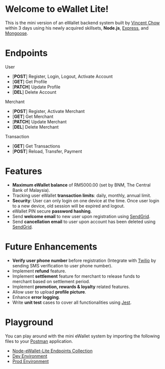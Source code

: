 # Welcome to eWallet Lite!
This is the mini version of an eWallet backend system built by [Vincent Chow](https://github.com/vincent0813) within 3 days using his newly acquired skillsets, **Node.js**, [Express](https://expressjs.com/), and [Mongoose](https://mongoosejs.com/). 


# Endpoints
User
 - [**POST**] Register, Login, Logout, Activate Account
 - [**GET**] Get Profile
 - [**PATCH**] Update Profile
 - [**DEL**] Delete Account

Merchant
 - [**POST**] Register, Activate Merchant
 - [**GET**] Get Merchant
 - [**PATCH**] Update Merchant
 - [**DEL**] Delete Merchant

Transaction
 - [**GET**] Get Transactions
 - [**POST**] Reload, Transfer, Payment

# Features
 - **Maximum eWallet balance** of RM5000.00 (set by BNM, The Central Bank of Malaysia).
 - Tracking user eWallet **transaction limits**: daily, monthly, annual limit.
 - **Security**: User can only login on one device at the time. Once user login to a new device, old session will be expired and logout. 
 - eWallet PIN secure **password hashing**.
 - Send **welcome email** to new user upon registration using [SendGrid](https://sendgrid.com/).
 - Send **cancellation email** to user upon account has been deleted using [SendGrid](https://sendgrid.com/).

# Future Enhancements
 - **Verify user phone number** before registration (Integrate with [Twilio](https://www.twilio.com/) by sending SMS verification to user phone number).
 - Implement **refund** feature.
 - Implement **settlement** feature for merchant to release funds to merchant based on settlement period.
 - Implement **promotion, rewards & loyalty** related features.
 - Allow user to upload **profile picture**.
 - Enhance **error logging**.
 - Write **unit test** cases to cover all functionalities using [Jest](https://jestjs.io/).

# Playground
You can play around with the mini eWallet system by importing the following files to your [Postman](https://www.getpostman.com/) application.

 - [Node-eWallet-Lite Endpoints Collection](https://drive.google.com/open?id=1X08hvrLSS5mjFgrfXn3ooouXfqz7OdQL)
 - [Dev Environment](https://drive.google.com/open?id=1CYhTi5QQwMDhwtS9qFhWQVIumy-7yTLR)
 - [Prod Environment](https://drive.google.com/open?id=14KtF5g_N8eMsJAsVfbuWe1eGMcUqLX0n)
